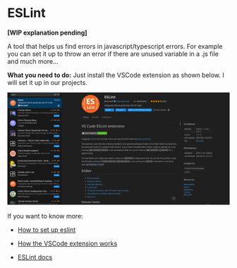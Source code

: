 # ESLint

**[WIP explanation pending]**

A tool that helps us find errors in javascript/typescript errors. For example you can set it up to throw an error if there are unused variable in a .js file and much more...

**What you need to do:** Just install the VSCode extension as shown below. I will set it up in our projects.

![alt text](images/eslint.png)

If you want to know more:

- [How to set up eslint](https://youtu.be/eieTlMwCwWU?si=c5yVO3CSqCHPr_pE)
- [How the VSCode extension works](https://youtu.be/ycPl2NUFksg?si=fm2ld85mt2fKL8Qn)

- [ESLint docs](https://eslint.org/docs/latest/)
